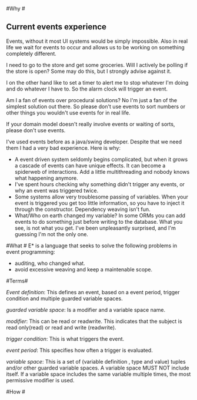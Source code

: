 #Why #
## Current events experience ##
Events, without it most UI systems would be simply impossible. Also in real life we wait for events to occur and allows us to be working on something completely different. 

I need to go to the store and get some groceries. Will I actively be polling if the store is open? Some may do this, but I strongly advise against it. 

I on the other hand like to set a timer to alert me to stop whatever I'm doing and do whatever I have to.
So the alarm clock will trigger an event.

Am I a fan of events over procedural solutions?
No I'm just a fan of the simplest solution out there. So please don't use events to sort numbers or other things you wouldn't use events for in real life.

If your domain model doesn't really involve events or waiting of sorts, please don't use events.

I've used events before as a java/swing developer.
Despite that we need them I had a very bad experience. Here is why: 

- A event driven system seldomly begins complicated, but when it grows a cascade of events can have unique effects. It can become a spiderweb of interactions. Add a little multithreading and nobody knows what happening anymore. 
-  I've spent hours checking why something didn't trigger any events, or why an event was triggered twice.
-  Some systems allow very troublesome passing of variables. When your event is triggered you get too little information, so you have to inject it through the constructor. Dependency weaving isn't fun. 
-  What/Who on earth changed my variable? In some ORMs you can add events to do something just before writing to the database. What you see, is not what you get. I've been unpleasantly surprised, and I'm guessing I'm not the only one.

#What #
E* is a language that seeks to solve the following problems in event programming:

- auditing, who changed what.
- avoid excessive weaving and keep a maintenable scope.

#Terms#

*Event definition*: This defines an event, based on a event period, trigger condition and multiple guarded variable spaces. 

*guarded variable space*: Is a modifier and a variable space name.

*modifier*: This can be read or readwrite. This indicates that the subject is read only(read) or read and write (readwrite).

*trigger condition*: This is what triggers the event.

*event period*: This specifies how often a trigger is evaluated. 

*variable space*: This is a set of (variable definition , type and value) tuples and/or other guarded variable spaces. A variable space MUST NOT include itself. If a variable space includes the same variable multiple times, the most permissive modifier is used.  

#How #